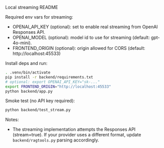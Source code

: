 Local streaming README

Required env vars for streaming:

- OPENAI_API_KEY (optional): set to enable real streaming from OpenAI Responses API.
- OPENAI_MODEL (optional): model id to use for streaming (default: gpt-4o-mini).
- FRONTEND_ORIGIN (optional): origin allowed for CORS (default: http://localhost:45533)

Install deps and run:

```bash
. .venv/bin/activate
pip install -r backend/requirements.txt
# optional: export OPENAI_API_KEY="sk-..."
export FRONTEND_ORIGIN="http://localhost:45533"
python backend/app.py
```

Smoke test (no API key required):

```bash
python backend/test_stream.py
```

Notes:

- The streaming implementation attempts the Responses API (stream=true). If your provider uses a different format, update `backend/ragtools.py` parsing accordingly.
